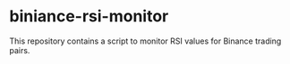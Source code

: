 # biniance-rsi-monitor
This repository contains a script to monitor RSI values for Binance trading pairs.
